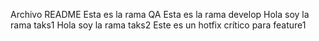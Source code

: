 Archivo README
Esta es la rama QA
Esta es la rama develop
Hola soy la rama taks1
Hola soy la rama taks2
Este es un hotfix crítico para feature1
